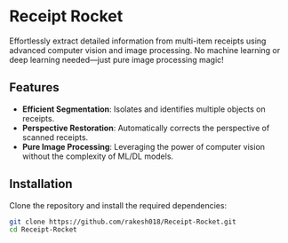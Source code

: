# Receipt Rocket


Effortlessly extract detailed information from multi-item receipts using advanced computer vision and image processing. No machine learning or deep learning needed—just pure image processing magic!

## Features

- **Efficient Segmentation**: Isolates and identifies multiple objects on receipts.
- **Perspective Restoration**: Automatically corrects the perspective of scanned receipts.
- **Pure Image Processing**: Leveraging the power of computer vision without the complexity of ML/DL models.

## Installation

Clone the repository and install the required dependencies:

```bash
git clone https://github.com/rakesh018/Receipt-Rocket.git
cd Receipt-Rocket
